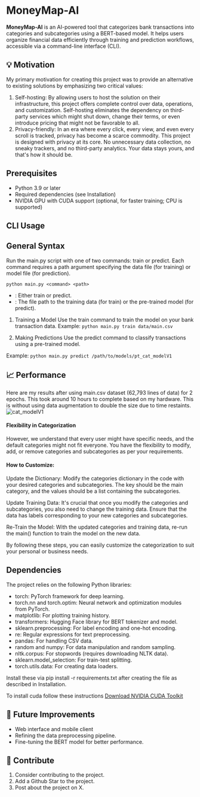 # MoneyMap-AI

**MoneyMap-AI** is an AI-powered tool that categorizes bank transactions into categories and subcategories using a BERT-based model. It helps users organize financial data efficiently through training and prediction workflows, accessible via a command-line interface (CLI).


## 💡 Motivation
My primary motivation for creating this project was to provide an alternative to existing solutions by emphasizing two critical values:

1. Self-hosting: By allowing users to host the solution on their infrastructure, this project offers complete control over data, operations, and customization. Self-hosting eliminates the dependency on third-party services which might shut down, change their terms, or even introduce pricing that might not be favorable to all.
2. Privacy-friendly: In an era where every click, every view, and even every scroll is tracked, privacy has become a scarce commodity. This project is designed with privacy at its core. No unnecessary data collection, no sneaky trackers, and no third-party analytics. Your data stays yours, and that's how it should be.


## Prerequisites
-  Python 3.9 or later
- Required dependencies (see Installation)
- NVIDIA GPU with CUDA support (optional, for faster training; CPU is supported)

## CLI Usage
## General Syntax
Run the main.py script with one of two commands: train or predict. Each command requires a path argument specifying the data file (for training) or model file (for prediction).


```python main.py <command> <path>```
- <command>: Either train or predict.
- <path>: The file path to the training data (for train) or the pre-trained model (for predict).

1. Training a Model
Use the train command to train the model on your bank transaction data.
Example:
```python main.py train data/main.csv```


2. Making Predictions
Use the predict command to classify transactions using a pre-trained model.

Example:
```python main.py predict /path/to/models/pt_cat_modelV1```

## 📈 Performance
Here are my results after using main.csv dataset (62,793 lines of data) for 2 epochs. This took around 10 hours to complete based on my hardware. This is without using data augmentation to double the size due to time restaints.
![cat_modelV1](https://github.com/j-convey/BankTextCategorizer/assets/85854964/f457198d-4de0-4ef2-b7eb-3f30d6c14d58)

#### Flexibility in Categorization
However, we understand that every user might have specific needs, and the default categories might not fit everyone. You have the flexibility to modify, add, or remove categories and subcategories as per your requirements.

#### How to Customize:
Update the Dictionary: Modify the categories dictionary in the code with your desired categories and subcategories. The key should be the main category, and the values should be a list containing the subcategories.

Update Training Data: It's crucial that once you modify the categories and subcategories, you also need to change the training data. Ensure that the data has labels corresponding to your new categories and subcategories.

Re-Train the Model: With the updated categories and training data, re-run the main() function to train the model on the new data.

By following these steps, you can easily customize the categorization to suit your personal or business needs.

## Dependencies
The project relies on the following Python libraries:
- torch: PyTorch framework for deep learning.
- torch.nn and torch.optim: Neural network and optimization modules from PyTorch.
- matplotlib: For plotting training history.
- transformers: Hugging Face library for BERT tokenizer and model.
- sklearn.preprocessing: For label encoding and one-hot encoding.
- re: Regular expressions for text preprocessing.
- pandas: For handling CSV data.
- random and numpy: For data manipulation and random sampling.
- nltk.corpus: For stopwords (requires downloading NLTK data).
- sklearn.model_selection: For train-test splitting.
- torch.utils.data: For creating data loaders.

Install these via pip install -r requirements.txt after creating the file as described in Installation.

To install cuda follow these instructions
[Download NVIDIA CUDA Toolkit](https://developer.nvidia.com/cuda-toolkit)


## 🔮 Future Improvements
- Web interface and mobile client
- Refining the data preprocessing pipeline.
- Fine-tuning the BERT model for better performance.


## 🤝 Contribute
1. Consider contributing to the project.
2. Add a Github Star to the project.
3. Post about the project on X.
